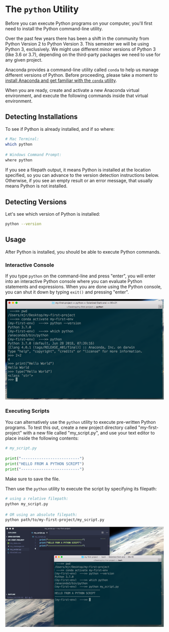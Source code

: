 # The `python` Utility

Before you can execute Python programs on your computer, you'll first need to install the Python command-line utility.

Over the past few years there has been a shift in the community from Python Version 2 to Python Version 3. This semester we will be using Python 3, exclusively. We might use different minor versions of Python 3 (like 3.6 or 3.7), depending on the third-party packages we need to use for any given project.

Anaconda provides a command-line utility called `conda` to help us manage different versions of Python. Before proceeding, please take a moment to [install Anaconda and get familiar with the `conda` utility](conda.md).

When you are ready, create and activate a new Anaconda virtual environment, and execute the following commands inside that virtual environment.

## Detecting Installations

To see if Python is already installed, and if so where:

```sh
# Mac Terminal:
which python

# Windows Command Prompt:
where python
```

If you see a filepath output, it means Python is installed at the location specified, so you can advance to the version detection instructions below. Otherwise, if you see an empty result or an error message, that usually means Python is not installed.

## Detecting Versions

Let's see which version of Python is installed:

```sh
python --version
```

## Usage

After Python is installed, you should be able to execute Python commands.

### Interactive Console

If you type `python` on the command-line and press "enter", you will enter into an interactive Python console where you can evaluate Python statements and expressions. When you are done using the Python console, you can shut it down by typing `exit()` and pressing "enter".

![a screenshot of using the python console to perform a simple calculation (2+2 = 4)](/img/notes/clis/python/python-console.png)

### Executing Scripts

You can alternatively use the `python` utility to execute pre-written Python programs. To test this out, create a new project directory called "my-first-project" with a new file called "my_script.py", and use your text editor to place inside the following contents:


```py
# my_script.py

print("--------------------------")
print("HELLO FROM A PYTHON SCRIPT")
print("--------------------------")
```

Make sure to save the file.

Then use the `python` utility to execute the script by specifying its filepath:

```sh
# using a relative filepath:
python my_script.py

# OR using an absolute filepath:
python path/to/my-first-project/my_script.py
```

![a screenshot of the output resulting from running a python script from the command-line. the hello message is printed in the terminal](/img/notes/clis/python/running-python-scripts.png)
